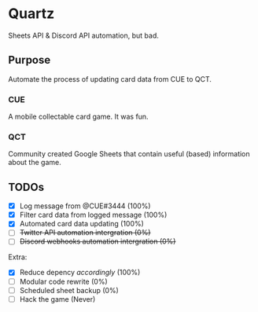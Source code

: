 # Quartz

Sheets API & Discord API automation, but bad.

## Purpose

Automate the process of updating card data from CUE to QCT.

### CUE

A mobile collectable card game. It was fun.

### QCT

Community created Google Sheets that contain useful (based) information about the game.

## TODOs

- [X] Log message from @CUE#3444 (100%)
- [X] Filter card data from logged message (100%)
- [X] Automated card data updating (100%)
- [ ] ~~Twitter API automation intergration (0%)~~
- [ ] ~~Discord webhooks automation intergration (0%)~~

Extra:

- [X] Reduce depency *accordingly* (100%)
- [ ] Modular code rewrite (0%)
- [ ] Scheduled sheet backup (0%)
- [ ] Hack the game (Never)
